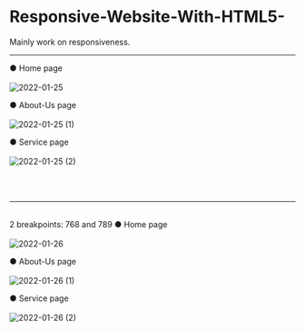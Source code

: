# Responsive-Website-With-HTML5-
Mainly work on responsiveness.<br><hr>

● Home page<br><br>
![2022-01-25](https://user-images.githubusercontent.com/88322471/151041080-a0ab3375-fcf1-4b13-84bb-68e50c5ec703.png)

● About-Us page<br><br>
![2022-01-25 (1)](https://user-images.githubusercontent.com/88322471/151041159-78feb42d-2974-4159-940a-b169b853616e.png)

● Service page<br><br>
![2022-01-25 (2)](https://user-images.githubusercontent.com/88322471/151041200-c5e2397a-9e2d-4d5f-9eea-3baae6cc0d0c.png)

<br><br><hr><br>
 2 breakpoints:
 768 and 789
● Home page<br><br>
![2022-01-26](https://user-images.githubusercontent.com/88322471/151042402-aea7af11-5d4d-4fa2-aaab-d712876281e3.png)

● About-Us page<br><br>
![2022-01-26 (1)](https://user-images.githubusercontent.com/88322471/151042503-a1edf646-88eb-4f21-a0b8-faac780aa6c6.png)

● Service page<br><br>
![2022-01-26 (2)](https://user-images.githubusercontent.com/88322471/151042572-5a676027-e36a-4763-aeb4-e84a0597a302.png)
